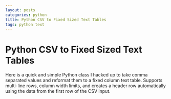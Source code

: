 ```yaml
--- 
layout: posts
categories: python
title: Python CSV to Fixed Sized Text Tables
tags: python text 
---
```


Python CSV to Fixed Sized Text Tables
=====================================

Here is a quick and simple Python class I hacked up to take comma separated values and reformat them to a fixed column text table. <span class="sd">Supports multi-line rows, column width limits, and creates a header row automatically using the data from the first row of the CSV input.</span>

<script src="http://gist.github.com/32423.js"></script>
